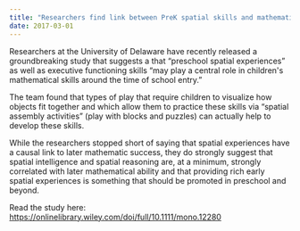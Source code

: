 ```yaml
---
title: "Researchers find link between PreK spatial skills and mathematic ability"
date: 2017-03-01
---
```


Researchers at the University of Delaware have recently released a groundbreaking study that suggests a that “preschool spatial experiences” as well as executive functioning skills “may play a central role in children's mathematical skills around the time of school entry.”

The team found that types of play that require children to visualize how objects fit together and which allow them to practice these skills via “spatial assembly activities” (play with blocks and puzzles) can actually help to develop these skills.

While the researchers stopped short of saying that spatial experiences have a causal link to later mathematic success, they do strongly suggest that spatial intelligence and spatial reasoning are, at a minimum, strongly correlated with later mathematical ability and that providing rich early spatial experiences is something that should be promoted in preschool and beyond.

Read the study here: https://onlinelibrary.wiley.com/doi/full/10.1111/mono.12280
